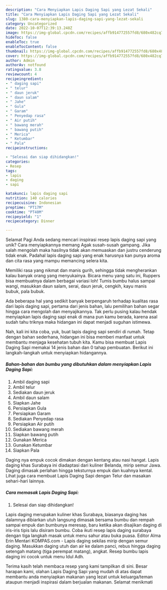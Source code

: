 ```yaml
---
description: "Cara Menyiapkan Lapis Daging Sapi yang Lezat Sekali"
title: "Cara Menyiapkan Lapis Daging Sapi yang Lezat Sekali"
slug: 1380-cara-menyiapkan-lapis-daging-sapi-yang-lezat-sekali
category: Uncategorized
date: 2022-10-07T12:39:13.248Z
image: https://img-global.cpcdn.com/recipes/affb914772557fd8/680x482cq70/lapis-daging-sapi-foto-resep-utama.jpg
hideToc: false
enableToc: true
enableTocContent: false
thumbnail: https://img-global.cpcdn.com/recipes/affb914772557fd8/680x482cq70/lapis-daging-sapi-foto-resep-utama.jpg
cover: https://img-global.cpcdn.com/recipes/affb914772557fd8/680x482cq70/lapis-daging-sapi-foto-resep-utama.jpg
author: Admin
authorAv: notfound
ratingvalue: 3.8
reviewcount: 4
recipeingredient:
- " daging sapi"
- " telur"
- " daun jeruk"
- " daun salam"
- " Jahe"
- " Gula"
- " Garam"
- " Penyedap rasa"
- " Air putih"
- " bawang merah"
- " bawang putih"
- " Merica"
- " Ketumbar"
- " Pala"
recipeinstructions:

- "Selesai dan siap dihidangkan!"
categories:
- Resep
tags:
- lapis
- daging
- sapi

katakunci: lapis daging sapi 
nutrition: 140 calories
recipecuisine: Indonesian
preptime: "PT17M"
cooktime: "PT40M"
recipeyield: "1"
recipecategory: Dinner

---
```



Selamat Pagi Anda sedang mencari inspirasi resep lapis daging sapi yang unik? Cara menyiapkannya memang Agak susah-susah gampang. Jika salah mengolah maka hasilnya tidak akan memuaskan dan justru cenderung tidak enak. Padahal lapis daging sapi yang enak harusnya kan punya aroma dan cita rasa yang mampu memancing selera kita.


Memiliki rasa yang nikmat dan manis gurih, sehingga tidak mengherankan kalau banyak orang yang menyukainya. Bicara menu yang satu ini, Ruppers bisa membuatnya dalam berbagai variasi loh! Tumis bumbu halus sampai wangi, masukkan daun salam, serai, daun jeruk, cengkih, kayu manis bubuk, pala bubuk.

Ada beberapa hal yang sedikit banyak berpengaruh terhadap kualitas rasa dari lapis daging sapi, pertama dari jenis bahan, lalu pemilihan bahan segar hingga cara mengolah dan menyajikannya. Tak perlu pusing kalau hendak menyiapkan lapis daging sapi enak di mana pun kamu berada, karena asal sudah tahu triknya maka hidangan ini dapat menjadi suguhan istimewa.


Nah, kali ini kita coba, yuk, buat lapis daging sapi sendiri di rumah. Tetap dengan bahan sederhana, hidangan ini bisa memberi manfaat untuk membantu menjaga kesehatan tubuh kita. Kamu bisa membuat Lapis Daging Sapi memakai 14 jenis bahan dan 0 tahap pembuatan. Berikut ini langkah-langkah untuk menyiapkan hidangannya.

<!--inarticleads1-->

##### Bahan-bahan dan bumbu yang dibutuhkan dalam menyiapkan Lapis Daging Sapi:

1. Ambil  daging sapi
1. Ambil  telur
1. Sediakan  daun jeruk
1. Ambil  daun salam
1. Siapkan  Jahe
1. Persiapkan  Gula
1. Persiapkan  Garam
1. Sediakan  Penyedap rasa
1. Persiapkan  Air putih
1. Sediakan  bawang merah
1. Siapkan  bawang putih
1. Gunakan  Merica
1. Gunakan  Ketumbar
1. Siapkan  Pala


Daging nya empuk cocok dimakan dengan kentang atau nasi hangat. Lapis daging khas Surabaya ini diadaptasi dari kuliner Belanda, mirip semur Jawa. Daging dimasak perlahan hingga teksturnya empuk dan kuahnya kental. Lihat juga cara membuat Lapis Daging Sapi dengan Telur dan masakan sehari-hari lainnya. 

<!--inarticleads2-->

##### Cara memasak Lapis Daging Sapi:


1. Selesai dan siap dihidangkan!

Lapis daging merupakan kuliner khas Surabaya, biasanya daging has dalamnya dibiarkan utuh langsung dimasak bersama bumbu dan rempah sampai empuk dan bumbunya meresap, baru ketika akan disajikan daging di iris-iris tipis lalu disiram bumbu. Coba ikuti resep lapis daging surabaya dengan tiga langkah masak untuk menu sahur atau buka puasa. Editor Alma Erin Mentari KOMPAS.com - Lapis daging sekilas mirip dengan semur daging. Masukkan daging utuh dan air ke dalam panci, rebus hingga daging setengah matang (tiga perempat matang), angkat. Resep bumbu lapis daging ini cocok untuk menu Idul Adh. 

Terima kasih telah membaca resep yang kami tampilkan di sini. Besar harapan kami, olahan Lapis Daging Sapi yang mudah di atas dapat membantu anda menyiapkan makanan yang lezat untuk keluarga/teman ataupun menjadi inspirasi dalam berjualan makanan. Selamat menikmati
